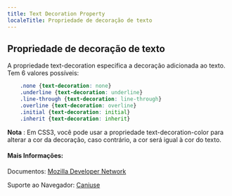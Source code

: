 ```yaml
---
title: Text Decoration Property
localeTitle: Propriedade de decoração de texto
---
```

## Propriedade de decoração de texto

A propriedade text-decoration especifica a decoração adicionada ao texto. Tem 6 valores possíveis:

```css
    .none {text-decoration: none} 
    .underline {text-decoration: underline} 
    .line-through {text-decoration: line-through} 
    .overline {text-decoration: overline} 
    .initial {text-decoration: initial} 
    .inherit {text-decoration: inherit} 
```

**Nota** : Em CSS3, você pode usar a propriedade text-decoration-color para alterar a cor da decoração, caso contrário, a cor será igual à cor do texto.

#### Mais Informações:

Documentos: [Mozilla Developer Network](https://developer.mozilla.org/en-US/docs/Web/CSS/text-decoration)

Suporte ao Navegador: [Caniuse](http://caniuse.com/#search=text-decoration)